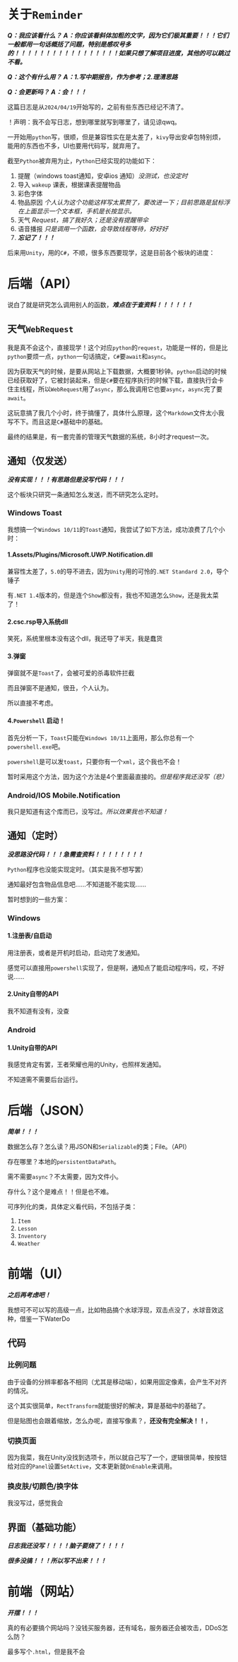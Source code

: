 # 关于`Reminder`

***Q：我应该看什么？***
***A：你应该看斜体加粗的文字，因为它们极其重要！！！它们一般都用一句话概括了问题，特别是感叹号多的！！！！！！！！！！！！！！！！！如果只想了解项目进度，其他的可以跳过不看。***

***Q：这个有什么用？***
***A：1.写中期报告，作为参考；2.理清思路***

***Q：会更新吗？***
***A：会！！！***

这篇日志是从`2024/04/19`开始写的，之前有些东西已经记不清了。

！声明：我不会写日志，想到哪里就写到哪里了，请见谅qwq。

一开始用`python`写，很顺，但是兼容性实在是太差了，`kivy`导出安卓包特别烦，能用的东西也不多，UI也要用代码写，就弃用了。

截至`Python`被弃用为止，`Python`已经实现的功能如下：

1. 提醒（windows toast通知，安卓ios 通知）*没测试，也没定时*
2. 导入 `wakeup` 课表，根据课表提醒物品
3. 彩色字体
4. 物品原因 *个人认为这个功能这样写太累赘了，要改进一下；目前思路是鼠标浮在上面显示一个文本框，手机是长按显示。*
5. 天气 *Request，搞了我好久；还是没有提醒带伞*
6. 语音播报 *只是调用一个函数，会导致线程等待，好好好*
7. ***忘记了！！！***

后来用`Unity`，用的`C#`，不顺，很多东西要现学，这是目前各个板块的进度：
# 后端（API）
说白了就是研究怎么调用别人的函数，***难点在于查资料！！！！！！***
## 天气`WebRequest`

我是真不会这个，直接现学！这个对应`python`的`request`，功能是一样的，但是比`python`要烦一点，`python`一句话搞定，`C#`要`await`和`async`。

因为获取天气的时候，是要从网站上下载数据，大概要1秒钟。`python`启动的时候已经获取好了，它被封装起来，但是`C#`要在程序执行的时候下载，直接执行会卡住主线程，所以`WebRequest`用了`async`，那么我调用它也要`async`，`async`完了要`await`。

这玩意搞了我几个小时，终于搞懂了，具体什么原理，这个`Markdown`文件太小我写不下。而且这是`C#`基础中的基础。

最终的结果是，有一套完善的管理天气数据的系统，8小时才request一次。

## 通知（仅发送）
***没有实现！！！有思路但是没写代码！！！***

这个板块只研究一条通知怎么发送，而不研究怎么定时。
### Windows Toast
我想搞一个`Windows 10/11`的`Toast`通知，我尝试了如下方法，成功浪费了几个小时：
#### 1.Assets/Plugins/Microsoft.UWP.Notification.dll
兼容性太差了，`5.0`的导不进去，因为`Unity`用的可怜的`.NET Standard 2.0`，导个锤子

有`.NET 1.4`版本的，但是连个`Show`都没有，我也不知道怎么`Show`，还是我太菜了！

#### 2.csc.rsp导入系统dll
笑死，系统里根本没有这个dll，我还导了半天，我是蠢货

#### 3.弹窗
弹窗就不是`Toast`了，会被可爱的杀毒软件拦截

而且弹窗不是通知，很丑，个人认为。

所以直接不考虑。

#### 4.`Powershell` 启动！
首先分析一下，`Toast`只能在`Windows 10/11`上面用，那么你总有一个`powershell.exe`吧。

`powershell`是可以发`toast`，只要你有一个`xml`，这个我也不会！

暂时采用这个方法，因为这个方法是4个里面最直接的。*但是程序我还没写（悲）*

### Android/IOS Mobile.Notification
我只是知道有这个库而已，没写过。*所以效果我也不知道！*

## 通知（定时）
***没思路没代码！！！急需查资料！！！！！！！！***

`Python`程序也没能实现定时。（其实是我不想写罢）

通知最好包含物品信息吧……不知道能不能实现……

暂时想到的一些方案：
### Windows
#### 1.注册表/自启动
用注册表，或者是开机时启动，启动完了发通知。

感觉可以直接用`powershell`实现了，但是啊，通知点了能启动程序吗，哎，不好说……

#### 2.Unity自带的API
我不知道有没有，没查

### Android
#### 1.Unity自带的API
我感觉肯定有罢，王者荣耀也用的Unity，也照样发通知。

不知道需不需要后台运行。

# 后端（JSON）
***简单！！！***

数据怎么存？怎么读？用JSON和`Serializable`的类；File。（API）

存在哪里？本地的`persistentDataPath`。

需不需要`async`？不太需要，因为文件小。

存什么？这个是难点！！但是也不难。

可序列化的类，具体定义看代码，不包括子类：

1. `Item`
2. `Lesson`
3. `Inventory`
4. `Weather`

# 前端（UI）

***之后再考虑吧！***

我想可不可以写的高级一点，比如物品搞个水球浮现，双击点没了，水球音效这种，借鉴一下WaterDo
## 代码
### 比例问题
由于设备的分辨率都各不相同（尤其是移动端），如果用固定像素，会产生不对齐的情况。

这个其实很简单，`RectTransform`就能很好的解决，算是基础中的基础了。

但是贴图也会跟着缩放，怎么办呢，直接写像素？，**还没有完全解决！！**，

### 切换页面
因为我菜，我在Unity没找到选项卡，所以就自己写了一个，逻辑很简单，按按钮给对应的`Panel`设置`SetActive`，文本更新就`OnEnable`来调用。

### 换皮肤/切颜色/换字体
我没写过，感觉我会

## 界面（基础功能）

***日志我还没写！！！！脑子要烧了！！！！***

***很多没搞！！！所以写不出来！！！***

# 前端（网站）
***开摆！！！***

真的有必要搞个网站吗？没钱买服务器，还有域名，服务器还会被攻击，DDoS怎么防？

最多写个`.html`，但是我不会